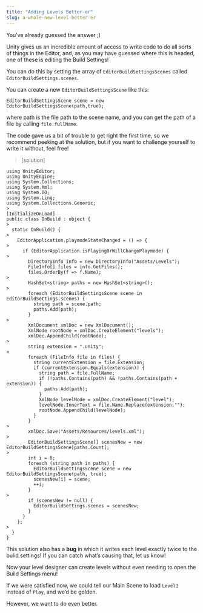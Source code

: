 ```yaml
---
title: "Adding Levels Better-er"
slug: a-whole-new-level-better-er
---
```


You’ve already guessed the answer ;)

Unity gives us an incredible amount of access to write code to do all sorts of things in the Editor, and, as you may have guessed where this is headed, one of these is editing the Build Settings!

You can do this by setting the array of `EditorBuildSettingsScenes` called `EditorBuildSettings.scenes`.

You can create a new `EditorBuildSettingsScene` like this:

```
EditorBuildSettingsScene scene = new EditorBuildSettingsScene(path,true);
```

where path is the file path to the scene name, and you can get the path of a file by calling `file.fullName`.

The code gave us a bit of trouble to get right the first time, so we recommend peeking at the solution, but if you want to challenge yourself to write it without, feel free!

> [solution]
>
```
using UnityEditor;
using UnityEngine;
using System.Collections;
using System.Xml;
using System.IO;
using System.Linq;
using System.Collections.Generic;
>
[InitializeOnLoad]
public class OnBuild : object {
>
  static OnBuild() {
>
    EditorApplication.playmodeStateChanged = () => {
>
      if (EditorApplication.isPlayingOrWillChangePlaymode) {
>
        DirectoryInfo info = new DirectoryInfo("Assets/Levels");
        FileInfo[] files = info.GetFiles();
        files.OrderBy(f => f.Name);
>
        HashSet<string> paths = new HashSet<string>();
>
        foreach (EditorBuildSettingsScene scene in EditorBuildSettings.scenes) {
          string path = scene.path;
          paths.Add(path);
        }
>
        XmlDocument xmlDoc = new XmlDocument();
        XmlNode rootNode = xmlDoc.CreateElement("levels");
        xmlDoc.AppendChild(rootNode);
>
        string extension = ".unity";
>
        foreach (FileInfo file in files) {
          string currentExtension = file.Extension;
          if (currentExtension.Equals(extension)) {
            string path = file.FullName;
            if (!paths.Contains(path) && !paths.Contains(path + extension)) {
              paths.Add(path);
            }
            XmlNode levelNode = xmlDoc.CreateElement("level");
            levelNode.InnerText = file.Name.Replace(extension,"");
            rootNode.AppendChild(levelNode);
          }
        }
>
        xmlDoc.Save("Assets/Resources/levels.xml");
>
        EditorBuildSettingsScene[] scenesNew = new EditorBuildSettingsScene[paths.Count];
>
        int i = 0;
        foreach (string path in paths) {
          EditorBuildSettingsScene scene = new EditorBuildSettingsScene(path, true);
          scenesNew[i] = scene;
          ++i;
        }
>
        if (scenesNew != null) {
          EditorBuildSettings.scenes = scenesNew;
        }
      }
    };
>
  }
}
```
>
This solution also has a **bug** in which it writes each level exactly twice to the bulid settings! If you can catch what’s causing that, let us know!

Now your level designer can create levels without even needing to open the Build Settings menu!

If we were satisfied now, we could tell our Main Scene to load `Level1` instead of `Play`, and we’d be golden.

However, we want to do even better.
